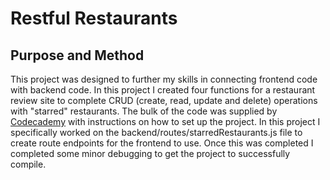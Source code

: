# Restful Restaurants

## Purpose and Method

This project was designed to further my skills in connecting frontend code with backend code. In this project I created four functions for a restaurant review site to complete CRUD (create, read, update and delete) operations with "starred" restaurants. The bulk of the code was supplied by [Codecademy](https://codecademy.com) with instructions on how to set up the project. In this project I specifically worked on the backend/routes/starredRestaurants.js file to create route endpoints for the frontend to use. Once this was completed I completed some minor debugging to get the project to successfully compile.
